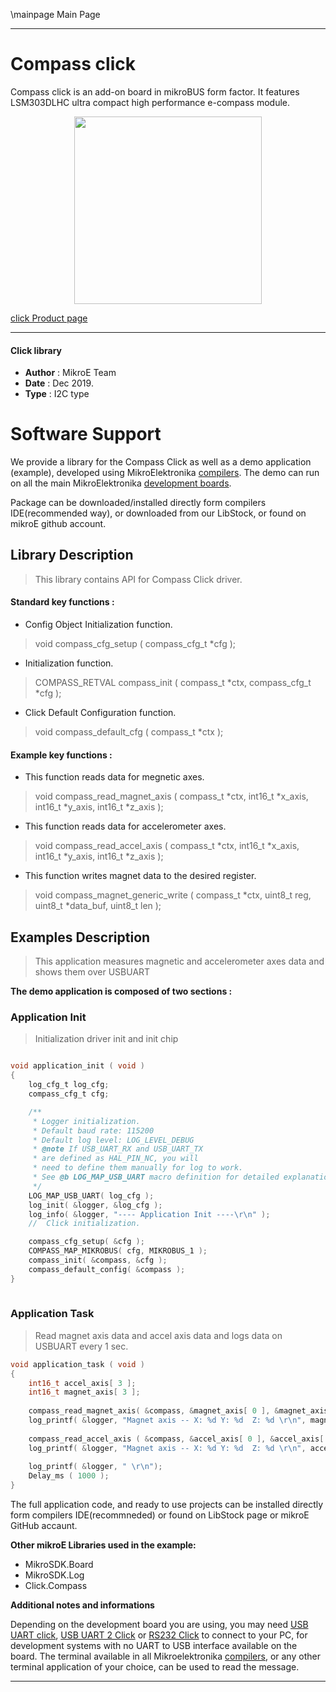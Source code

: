 \mainpage Main Page
 
 

---
# Compass click

Compass click is an add-on board in mikroBUS form factor. It features LSM303DLHC ultra compact high performance e-compass module.

<p align="center">
  <img src="https://download.mikroe.com/images/click_for_ide/compass_click.png" height=300px>
</p>


[click Product page](https://www.mikroe.com/compass-click)

---


#### Click library 

- **Author**        : MikroE Team
- **Date**          : Dec 2019.
- **Type**          : I2C type


# Software Support

We provide a library for the Compass Click 
as well as a demo application (example), developed using MikroElektronika 
[compilers](https://shop.mikroe.com/compilers). 
The demo can run on all the main MikroElektronika [development boards](https://shop.mikroe.com/development-boards).

Package can be downloaded/installed directly form compilers IDE(recommended way), or downloaded from our LibStock, or found on mikroE github account. 

## Library Description

> This library contains API for Compass Click driver.

#### Standard key functions :

- Config Object Initialization function.
> void compass_cfg_setup ( compass_cfg_t *cfg ); 
 
- Initialization function.
> COMPASS_RETVAL compass_init ( compass_t *ctx, compass_cfg_t *cfg );

- Click Default Configuration function.
> void compass_default_cfg ( compass_t *ctx );


#### Example key functions :

- This function reads data for megnetic axes.
> void compass_read_magnet_axis ( compass_t *ctx, int16_t *x_axis, int16_t *y_axis, int16_t *z_axis );
 
- This function reads data for accelerometer axes.
> void compass_read_accel_axis ( compass_t *ctx, int16_t *x_axis, int16_t *y_axis, int16_t *z_axis );

- This function writes magnet data to the desired register.
> void compass_magnet_generic_write ( compass_t *ctx, uint8_t reg, uint8_t *data_buf, uint8_t len );

## Examples Description

> This application measures magnetic and accelerometer axes data and shows them over USBUART

**The demo application is composed of two sections :**

### Application Init 

> Initialization driver init and init chip

```c

void application_init ( void )
{
    log_cfg_t log_cfg;
    compass_cfg_t cfg;

    /** 
     * Logger initialization.
     * Default baud rate: 115200
     * Default log level: LOG_LEVEL_DEBUG
     * @note If USB_UART_RX and USB_UART_TX 
     * are defined as HAL_PIN_NC, you will 
     * need to define them manually for log to work. 
     * See @b LOG_MAP_USB_UART macro definition for detailed explanation.
     */
    LOG_MAP_USB_UART( log_cfg );
    log_init( &logger, &log_cfg );
    log_info( &logger, "---- Application Init ----\r\n" );
    //  Click initialization.

    compass_cfg_setup( &cfg );
    COMPASS_MAP_MIKROBUS( cfg, MIKROBUS_1 );
    compass_init( &compass, &cfg );
    compass_default_config( &compass );
}
  
```

### Application Task

> Read magnet axis data and accel axis data and logs data on USBUART every 1 sec. 

```c
void application_task ( void )
{
    int16_t accel_axis[ 3 ];
    int16_t magnet_axis[ 3 ];
    
    compass_read_magnet_axis( &compass, &magnet_axis[ 0 ], &magnet_axis[ 1 ], &magnet_axis[ 2 ] );
    log_printf( &logger, "Magnet axis -- X: %d Y: %d  Z: %d \r\n", magnet_axis[ 0 ], magnet_axis[ 1 ], magnet_axis[ 2 ] );
  
    compass_read_accel_axis ( &compass, &accel_axis[ 0 ], &accel_axis[ 1 ], &accel_axis[ 2 ] );
    log_printf( &logger, "Magnet axis -- X: %d Y: %d  Z: %d \r\n", accel_axis[ 0 ], accel_axis[ 1 ], accel_axis[ 2 ] );
   
    log_printf( &logger, " \r\n");
    Delay_ms ( 1000 );
}
```

The full application code, and ready to use projects can be  installed directly form compilers IDE(recommneded) or found on LibStock page or mikroE GitHub accaunt.

**Other mikroE Libraries used in the example:** 

- MikroSDK.Board
- MikroSDK.Log
- Click.Compass

**Additional notes and informations**

Depending on the development board you are using, you may need 
[USB UART click](https://shop.mikroe.com/usb-uart-click), 
[USB UART 2 Click](https://shop.mikroe.com/usb-uart-2-click) or 
[RS232 Click](https://shop.mikroe.com/rs232-click) to connect to your PC, for 
development systems with no UART to USB interface available on the board. The 
terminal available in all Mikroelektronika 
[compilers](https://shop.mikroe.com/compilers), or any other terminal application 
of your choice, can be used to read the message.



---
